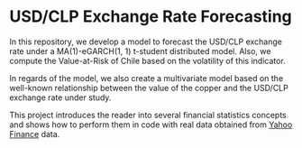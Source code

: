 # USD/CLP Exchange Rate Forecasting

In this repository, we develop a model to forecast the USD/CLP exchange rate under a MA(1)-eGARCH(1, 1) t-student distributed model. Also, we compute the Value-at-Risk of Chile based on the volatility of this indicator.

In regards of the model, we also create a multivariate model based on the well-known relationship between the value of the copper and the USD/CLP exchange rate under study.

This project introduces the reader into several financial statistics concepts and shows how to perform them in code with real data obtained from [Yahoo Finance](https://finance.yahoo.com/?guccounter=1&guce_referrer=aHR0cHM6Ly93d3cuZ29vZ2xlLmNvbS8&guce_referrer_sig=AQAAAEh7mz7OKyVup9Bpl6RYLSkRQqOEoP0zI0znY-ZpuYdFztxgpuw24QINiysbVHhtBH1-hWq2AE6ghh3bjHU5fbq3rk9dS-3fYfmlocIpzDEynp6TD6Yy0ah5ssxn5jt4-YY9dGrBmj8WuMwyLmJ_5EDtusXgPJp-lTN2gMLH147E) data.

